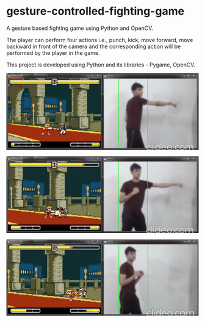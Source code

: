 # gesture-controlled-fighting-game
A gesture based fighting game using Python and OpenCV.

The player can perform four actions i.e., punch, kick, move forward, move backward in front of the camera and the corresponding
action will be performed by the player in the game.

This project is developed using Python and its libraries - Pygame, OpenCV.


![](./Snapshots/1.PNG)


![](./Snapshots/2.PNG)


![](./Snapshots/3.PNG)
